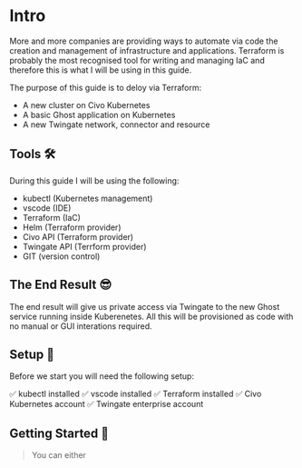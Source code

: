 # Intro

More and more companies are providing ways to automate via code the creation and management of infrastructure and applications. Terraform is probably the most recognised tool for writing and managing IaC and therefore this is what I will be using in this guide. 

The purpose of this guide is to deloy via Terraform:

* A new cluster on Civo Kubernetes
* A basic Ghost application on Kubernetes
* A new Twingate network, connector and resource 

## Tools 🛠

During this guide I will be using the following:

* kubectl (Kubernetes management)
* vscode (IDE)
* Terraform (IaC)
* Helm (Terraform provider)
* Civo API (Terraform provider)
* Twingate API (Terrform provider)
* GIT (version control)

## The End Result 😎
The end result will give us private access via Twingate to the new Ghost service running inside Kuberenetes. All this will be provisioned as code with no manual or GUI interations required.

## Setup 💪

Before we start you will need the following setup:

✅ kubectl installed
✅ vscode installed
✅ Terraform installed
✅ Civo Kubernetes account
✅ Twingate enterprise account

## Getting Started 🏁

> You can either 

